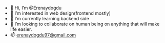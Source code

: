 - 👋 Hi, I’m @Erenaydogdu
- 👀 I’m interested in web design(frontend mostly)
- 🌱 I’m currently learning backend side
- 💞️ I’m looking to collaborate on human being on anything that will make life easier.
- 📫 erenaydogdu97@gmail.com
<!---
haibaba/haibaba is a ✨ special ✨ repository because its `README.md` (this file) appears on your GitHub profile.
You can click the Preview link to take a look at your changes.
--->
